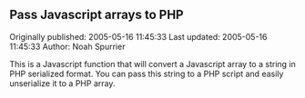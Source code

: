 ## Pass Javascript arrays to PHP

Originally published: 2005-05-16 11:45:33
Last updated: 2005-05-16 11:45:33
Author: Noah Spurrier

This is a Javascript function that will convert a Javascript array to a string in PHP serialized format. You can pass this string to a PHP script and easily unserialize it to a PHP array.